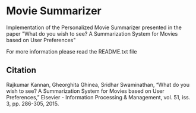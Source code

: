 # Movie Summarizer
Implementation of the Personalized Movie Summarizer presented in the paper "What do you wish to see? A Summarization System for Movies based on User Preferences"

For more information please read the README.txt file

## Citation

Rajkumar Kannan, Gheorghita Ghinea, Sridhar Swaminathan, “What do you wish to see? A Summarization System for Movies based on User Preferences,” Elsevier - Information Processing & Management, vol. 51, iss. 3, pp. 286-305, 2015.
